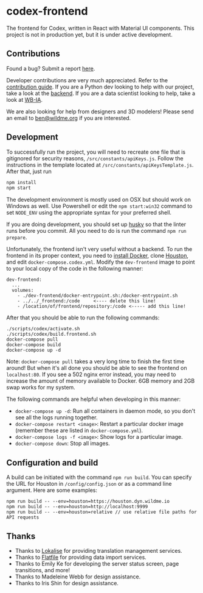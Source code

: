 # codex-frontend

The frontend for Codex, written in React with Material UI components. This project is not in production yet, but it is under active development.

## Contributions

Found a bug? Submit a report [here](https://github.com/WildMeOrg/codex-frontend/issues/new).

Developer contributions are very much appreciated. Refer to the [contribution guide](https://github.com/WildMeOrg/codex-frontend/blob/master/CONTRIBUTION_GUIDE.md). If you are a Python dev looking to help with our project, take a look at the [backend](https://github.com/WildMeOrg/houston). If you are a data scientist looking to help, take a look at [WB-IA](https://github.com/WildMeOrg/wildbook-ia).

We are also looking for help from designers and 3D modelers! Please send an email to ben@wildme.org if you are interested.

## Development

To successfully run the project, you will need to recreate one file that is gitignored for security reasons, `/src/constants/apiKeys.js`. Follow the instructions in the template located at `/src/constants/apiKeysTemplate.js`. After that, just run

```js
npm install
npm start
```

The development environment is mostly used on OSX but should work on Windows as well. Use Powershell or edit the `npm start:win32` command to set `NODE_ENV` using the appropriate syntax for your preferred shell.

If you are doing development, you should set up [husky](https://github.com/typicode/husky) so that the linter runs before you commit. All you need to do is run the command `npm run prepare`.

Unfortunately, the frontend isn't very useful without a backend. To run the frontend in its proper context, you need to [install Docker](https://docs.docker.com/get-docker/), clone [Houston](https://github.com/WildMeOrg/houston), and edit `docker-compose.codex.yml`. Modify the `dev-frontend` image to point to your local copy of the code in the following manner:

```
dev-frontend:
  ...
  volumes:
    - ./dev-frontend/docker-entrypoint.sh:/docker-entrypoint.sh
    - ../../_frontend:/code     <---- delete this line!
    - /location/of/frontend/repository:/code <----- add this line!
```

After that you should be able to run the following commands:

```
./scripts/codex/activate.sh
./scripts/codex/build.frontend.sh
docker-compose pull
docker-compose build
docker-compose up -d
```

Note: `docker-compose pull` takes a very long time to finish the first time around! But when it's all done you should be able to see the frontend on `localhost:80`. If you see a 502 nginx error instead, you may need to increase the amount of memory available to Docker. 6GB memory and 2GB swap works for my system.

The following commands are helpful when developing in this manner:

- `docker-compose up -d`: Run all containers in daemon mode, so you don't see all the logs running together.
- `docker-compose restart <image>`: Restart a particular docker image (remember these are listed in `docker-compose.yml`).
- `docker-compose logs -f <image>`: Show logs for a particular image.
- `docker-compose down`: Stop all images.

## Configuration and build

A build can be initiated with the command `npm run build`. You can specify the URL for Houston in `/config/config.json` or as a command line argument. Here are some examples:

```
npm run build -- --env=houston=https://houston.dyn.wildme.io
npm run build -- --env=houston=http://localhost:9999
npm run build -- --env=houston=relative // use relative file paths for API requests
```

## Thanks

- Thanks to [Lokalise](https://lokalise.com/) for providing translation management services.
- Thanks to [Flatfile](https://flatfile.io/) for providing data import services.
- Thanks to Emily Ke for developing the server status screen, page transitions, and more!
- Thanks to Madeleine Webb for design assistance.
- Thanks to Iris Shin for design assistance.
